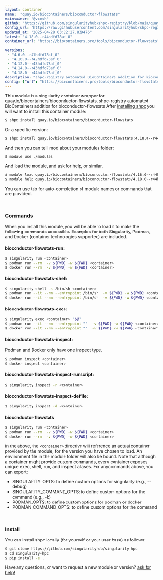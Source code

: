 ```yaml
---
layout: container
name:  "quay.io/biocontainers/bioconductor-flowstats"
maintainer: "@vsoch"
github: "https://github.com/singularityhub/shpc-registry/blob/main/quay.io/biocontainers/bioconductor-flowstats/container.yaml"
config_url: "https://raw.githubusercontent.com/singularityhub/shpc-registry/main/quay.io/biocontainers/bioconductor-flowstats/container.yaml"
updated_at: "2025-04-28 03:22:27.839476"
latest: "4.18.0--r44hdfd78af_0"
container_url: "https://biocontainers.pro/tools/bioconductor-flowstats"

versions:
 - "4.6.0--r41hdfd78af_0"
 - "4.10.0--r42hdfd78af_0"
 - "4.12.0--r43hdfd78af_0"
 - "4.14.0--r43hdfd78af_0"
 - "4.18.0--r44hdfd78af_0"
description: "shpc-registry automated BioContainers addition for bioconductor-flowstats"
config: {"url": "https://biocontainers.pro/tools/bioconductor-flowstats", "maintainer": "@vsoch", "description": "shpc-registry automated BioContainers addition for bioconductor-flowstats", "latest": {"4.18.0--r44hdfd78af_0": "sha256:2ebc37799b8ace3a135eed31cd459f707b97d1222e90d8f112b222c9c67ba924"}, "tags": {"4.6.0--r41hdfd78af_0": "sha256:825923226536223d968b792fde0a4f13f38838f6eaad50000e80e888f49c46e1", "4.10.0--r42hdfd78af_0": "sha256:71c89a66c854664650e8b93b98078fb42a624a5b8970447968728309a97c2b74", "4.12.0--r43hdfd78af_0": "sha256:2349b06d144d914725a0989ff686bfa62b5235bb9b8d0434aa26ea0ef65cafba", "4.14.0--r43hdfd78af_0": "sha256:08d90909e56ee478d5a37b87e5781cb45e4503cbfbb5c599d2a8b28d1502c84f", "4.18.0--r44hdfd78af_0": "sha256:2ebc37799b8ace3a135eed31cd459f707b97d1222e90d8f112b222c9c67ba924"}, "docker": "quay.io/biocontainers/bioconductor-flowstats"}
---
```


This module is a singularity container wrapper for quay.io/biocontainers/bioconductor-flowstats.
shpc-registry automated BioContainers addition for bioconductor-flowstats
After [installing shpc](#install) you will want to install this container module:


```bash
$ shpc install quay.io/biocontainers/bioconductor-flowstats
```

Or a specific version:

```bash
$ shpc install quay.io/biocontainers/bioconductor-flowstats:4.18.0--r44hdfd78af_0
```

And then you can tell lmod about your modules folder:

```bash
$ module use ./modules
```

And load the module, and ask for help, or similar.

```bash
$ module load quay.io/biocontainers/bioconductor-flowstats/4.18.0--r44hdfd78af_0
$ module help quay.io/biocontainers/bioconductor-flowstats/4.18.0--r44hdfd78af_0
```

You can use tab for auto-completion of module names or commands that are provided.

<br>

### Commands

When you install this module, you will be able to load it to make the following commands accessible.
Examples for both Singularity, Podman, and Docker (container technologies supported) are included.

#### bioconductor-flowstats-run:

```bash
$ singularity run <container>
$ podman run --rm  -v ${PWD} -w ${PWD} <container>
$ docker run --rm  -v ${PWD} -w ${PWD} <container>
```

#### bioconductor-flowstats-shell:

```bash
$ singularity shell -s /bin/sh <container>
$ podman run --it --rm --entrypoint /bin/sh  -v ${PWD} -w ${PWD} <container>
$ docker run --it --rm --entrypoint /bin/sh  -v ${PWD} -w ${PWD} <container>
```

#### bioconductor-flowstats-exec:

```bash
$ singularity exec <container> "$@"
$ podman run --it --rm --entrypoint ""  -v ${PWD} -w ${PWD} <container> "$@"
$ docker run --it --rm --entrypoint ""  -v ${PWD} -w ${PWD} <container> "$@"
```

#### bioconductor-flowstats-inspect:

Podman and Docker only have one inspect type.

```bash
$ podman inspect <container>
$ docker inspect <container>
```

#### bioconductor-flowstats-inspect-runscript:

```bash
$ singularity inspect -r <container>
```

#### bioconductor-flowstats-inspect-deffile:

```bash
$ singularity inspect -d <container>
```



#### bioconductor-flowstats

```bash
$ singularity run <container>
$ podman run --rm  -v ${PWD} -w ${PWD} <container>
$ docker run --rm  -v ${PWD} -w ${PWD} <container>
```


In the above, the `<container>` directive will reference an actual container provided
by the module, for the version you have chosen to load. An environment file in the
module folder will also be bound. Note that although a container
might provide custom commands, every container exposes unique exec, shell, run, and
inspect aliases. For anycommands above, you can export:

 - SINGULARITY_OPTS: to define custom options for singularity (e.g., --debug)
 - SINGULARITY_COMMAND_OPTS: to define custom options for the command (e.g., -b)
 - PODMAN_OPTS: to define custom options for podman or docker
 - PODMAN_COMMAND_OPTS: to define custom options for the command

<br>

### Install

You can install shpc locally (for yourself or your user base) as follows:

```bash
$ git clone https://github.com/singularityhub/singularity-hpc
$ cd singularity-hpc
$ pip install -e .
```

Have any questions, or want to request a new module or version? [ask for help!](https://github.com/singularityhub/singularity-hpc/issues)